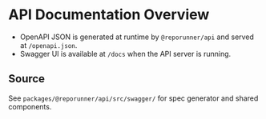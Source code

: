 # API Documentation Overview

- OpenAPI JSON is generated at runtime by `@reporunner/api` and served at `/openapi.json`.
- Swagger UI is available at `/docs` when the API server is running.

## Source
See `packages/@reporunner/api/src/swagger/` for spec generator and shared components.

